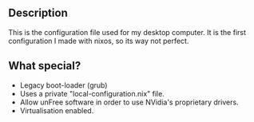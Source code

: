 
## Description

This is the configuration file used for my desktop computer.
It is the first configuration I made with nixos, so its way not perfect.

## What special?

 * Legacy boot-loader (grub)
 * Uses a private "local-configuration.nix" file.
 * Allow unFree software in order to use NVidia's proprietary drivers.
 * Virtualisation enabled. 

